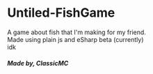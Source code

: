 # Untiled-FishGame
A game about fish that I'm making for my friend. <br />
Made using plain js and eSharp beta (currently)<br />
idk<br />
##### Made by, ClassicMC

